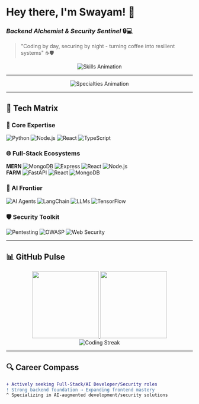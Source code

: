 <!--img align="right" src="https://visitor-badge.laobi.icu/badge?page_id=swayamyadav05.swayamyadav05" />

<h1 align="center">
    <img src="https://readme-typing-svg.herokuapp.com/?font=Righteous&size=35&left=true&vleft=true&width=500&height=70&duration=4000&lines=Hi+There!+👋;+I'm+Swayam+Yadav!;" />
</h1>

<!--div align="left">

<!--img src='https://images.leadconnectorhq.com/image/f_webp/q_80/r_1200/u_https://assets.cdn.filesafe.space/8QWt8LMJw3QRISimOwnd/media/65677badfe02906172523997.png' align='left' height = 300 width = 300 -->
<!--img src="https://raw.githubusercontent.com/swayamyadav05/swayamyadav05/main/_d7fc07f6-9359-40cb-abea-c7bdd540829b.webp" align="left" height="500" width="500">

<!--h3 align="left">A passionate human interested in development</h3>
<hr/>
<br/>

<!--div align="left">
 
🔭 I’m B.Tech(CSE) graduate from <a href="https://kiit.ac.in/">@KIIT </a>
 
👨‍💻 I’ve working experience of 7 months as a SDE intern @ SkillRank 
  
🌱 I'm learning **more about development and ethical hacking** on my own as well

💬 Ask me about **anything [here](https://github.com/swayamyadav05/swayamyadav05/issues)**

⚡ Fun fact:<br/>
**Hacking: where curiosity meets keystrokes, and cybersecurity becomes a game of cat and mouse**

 </div>
<br/><br/><br/><br/><br/><br/><br/>
<!--div align="left"> 
  <a href="mailto:swayam.2956work@gmail.com">
    <img src="https://img.shields.io/badge/Gmail-333333?style=for-the-badge&logo=gmail&logoColor=red" />
  </a>
  <a href="https://linkedin.com/in/swayam-yadav-990900229">
    <img src="https://img.shields.io/badge/LinkedIn-0077B5?style=for-the-badge&logo=linkedin&logoColor=white" />
  </a>
  <a href="https://swayamyadav05.github.io](https://swayam-pirate-portfolio.vercel.app/">
     <img src="https://img.shields.io/badge/Portfolio-FF5722?style=for-the-badge&logo=todoist&logoColor=white" /> <!-- sqlite, safari, google-chrome are other good icon options -->
  </a>
</div>


<!--hr/>
<!--h2 align="left"><u>⚒️ Languages-Frameworks-Tools ⚒️</u></h2>
<br/>
<!--div align="left">
    <img src="https://skillicons.dev/icons?i=python,vscode,mysql,mongodb,react,flask,aws,ts" />
    <img src="https://skillicons.dev/icons?i=c,cpp,pr,kali,linux,html,github,git" /><br>
</div-->

<!-- Work Summary -->
<!-- <b>Work Summary</b><br> -->

<!-- <img src="https://github-readme-stats.vercel.app/api/top-langs/?username=swayamyadav05&layout=compact&count_private=true&theme=dark"> -->



<!-- My Stats -->

<!-- <b>My Statistics</b><br> -->

<!-- <p>&nbsp;<img align="left" src="https://github-readme-stats.vercel.app/api?username=swayamyadav05&show_icons=true&locale=en&theme=dark" alt="swayamyadav05" /></p> -->
<!-- <p><img width="500px" src="https://github-readme-streak-stats.herokuapp.com/?user=swayamyadav05&theme=dark" alt="swayamyadav05" style="max-width: 100%;"/> -->

<!-- <img alt="Trophy" align="left" height="250px" src="https://github-profile-trophy.vercel.app/?username=swayamyadav05&theme=dracula"/> -->

<!-- <a href="https://quine.sh/profile/swayamyadav05"><img src="https://stats.quine.sh/swayamyadav05/github?simple=true" alt="swayamyadav05's GitHub stats" width="840px"></a> -->

<!--div align="left">
<a href='https://ko-fi.com/V7V4RAK9C' target='_blank'><img height='64' style='border:0px;height:64px;' src='https://storage.ko-fi.com/cdn/kofi1.png?v=3' border='0' alt='Buy Me a Coffee at ko-fi.com' /></a>
</div-->


<!-- div align="left">
<details>
<summary><b> Some Statistics Fun </b></summary>
   </br>
   </br>
<div align="left">
<img src='https://github-readme-stats.vercel.app/api?username=swayamyadav05&show_icons=true&theme=tokyonight&count_private=true&line_height=40'  align="left" />
<img src='https://github-readme-stats.vercel.app/api/top-langs/?username=swayamyadav05&theme=tokyonight&hide_langs_below=4' />
</br></br>
<img src="https://activity-graph.herokuapp.com/graph?username=swayamyadav05&theme=react-dark&bg_color=20232a&hide_border=true" width="100%">
   </br>
   </br>
</div>
</details>
</div>
<!-- end statics fun section -->

# Hey there, I'm Swayam! 👋 
### *Backend Alchemist & Security Sentinel* 🔒💻
> "Coding by day, securing by night - turning coffee into resilient systems" ☕🛡️

<p align="center">
  <img src="https://readme-typing-svg.demolab.com?font=Fira+Code&weight=600&size=22&duration=4000&pause=1000&color=7E3ACE&center=true&vCenter=true&width=500&lines=Python+%7C+Node.js+%7C+Cybersecurity;React+%7C+AI%2FML+%7C+Web+Vulnerabilities;Building+Secure+Backend+Systems" alt="Skills Animation" />
</p>

---

<!--
## 🔮 Tech Arsenal
### 🧠 Core Stack
![Python](https://img.shields.io/badge/Python-3776AB?style=flat&logo=python&logoColor=white)
![Node.js](https://img.shields.io/badge/Node.js-339933?style=flat&logo=nodedotjs&logoColor=white)
![React](https://img.shields.io/badge/React-61DAFB?style=flat&logo=react&logoColor=black)
![TypeScript](https://img.shields.io/badge/TypeScript-3178C6?style=flat&logo=typescript&logoColor=white)

### 🗄️ Databases
![MongoDB](https://img.shields.io/badge/MongoDB-47A248?style=flat&logo=mongodb&logoColor=white)
![PostgreSQL](https://img.shields.io/badge/PostgreSQL-4169E1?style=flat&logo=postgresql&logoColor=white)
![MySQL](https://img.shields.io/badge/MySQL-4479A1?style=flat&logo=mysql&logoColor=white)

### 🔐 Security Specialties
![OWASP](https://img.shields.io/badge/OWASP-000000?style=flat&logo=owasp&logoColor=white)
![Burp Suite](https://img.shields.io/badge/Burp_Suite-FF6F00?style=flat&logoColor=white)
![Penetration Testing](https://img.shields.io/badge/Penetration_Testing-7E3ACE?style=flat)
![Vulnerability Research](https://img.shields.io/badge/Vulnerability_Research-7E3ACE?style=flat)

---

## 📊 GitHub Analytics
<p align="center">
  <a href="https://github.com/swayam">
    <img height="180em" src="https://github-readme-stats.vercel.app/api?username=swayam&show_icons=true&theme=radical&bg_color=0d1117&title_color=7E3ACE&icon_color=7E3ACE"/>
    <img height="180em" src="https://github-readme-stats.vercel.app/api/top-langs/?username=swayam&layout=compact&theme=radical&bg_color=0d1117&title_color=7E3ACE"/>
  </a>
  <br>
  <img src="https://github-readme-streak-stats.herokuapp.com?user=swayam&theme=radical&date_format=M%20j%5B%2C%20Y%5D&background=0D1117&ring=7E3ACE&fire=7E3ACE&currStreakLabel=7E3ACE" alt="GitHub Streak">
</p>

---

## 🚀 Highlighted Projects
| Project | Description | Tech Stack |
|---------|-------------|------------|
| **[Secure API Gateway](https://github.com/)** | Auth microservice with vulnerability scanning | ![Python](https://img.shields.io/badge/-Python-black?logo=python) ![FastAPI](https://img.shields.io/badge/-FastAPI-009688?logo=fastapi) ![OWASP](https://img.shields.io/badge/-OWASP%20ZAP-black) |
| **[Threat Detection AI](https://github.com/)** | ML-powered suspicious activity monitor | ![Python](https://img.shields.io/badge/-Python-black?logo=python) ![TensorFlow](https://img.shields.io/badge/-TensorFlow-FF6F00?logo=tensorflow) ![Node.js](https://img.shields.io/badge/-Node.js-339933?logo=nodedotjs) |
| **[React Security Dashboard](https://github.com/)** | Vulnerability visualization interface | ![React](https://img.shields.io/badge/-React-61DAFB?logo=react) ![TypeScript](https://img.shields.io/badge/-TypeScript-3178C6?logo=typescript) ![Express](https://img.shields.io/badge/-Express-000000?logo=express) |

---

## 💼 Job Status
🔍 **Actively seeking backend/security roles!**  
✅ Open to: Full-time • Contracts • Security Consulting  
✨ Passionate about: Secure Architecture • API Defense • Threat Mitigation

---

## 🌐 Connect With Me
[![LinkedIn](https://img.shields.io/badge/LinkedIn-0A66C2?style=for-the-badge&logo=linkedin&logoColor=white)](#)
[![Twitter](https://img.shields.io/badge/Twitter-1DA1F2?style=for-the-badge&logo=twitter&logoColor=white)](#)
[![Portfolio](https://img.shields.io/badge/Portfolio-7E3ACE?style=for-the-badge)](#)
[![Email](https://img.shields.io/badge/Email-D14836?style=for-the-badge&logo=gmail&logoColor=white)](mailto:hello@example.com)

---

> "There are two types of systems: those that have been hacked, and those that will be."  
> *- Robert Mueller* | *Adapted with 💜 by Swayam*


![Profile Views](https://komarev.com/ghpvc/?username=swayam&color=7E3ACE&style=flat-square)
-->

<!--
# 👋 Hello World! I'm Swayam Yadav 
### *Full-Stack Architect + AI Agent Developer* 🤖
> "Building intelligent systems that defend themselves" 🔒⚔️
-->
<p align="center">
  <img src="https://readme-typing-svg.demolab.com?font=Fira+Code&weight=700&size=22&duration=4000&pause=1000&color=7E3ACE&center=true&vCenter=true&width=600&lines=MERN+%7C+FARM+%7C+Agentic+AI+Systems;Backend+Specialist+Turning+Frontend+Pro;Security-First+Development+Mindset;From+APIs+to+Autonomous+AI+Agents" alt="Specialties Animation" />
</p>

---

## 🧩 Tech Matrix
### 🧠 Core Expertise
![Python](https://img.shields.io/badge/Python-3776AB?style=for-the-badge&logo=python&logoColor=white)
![Node.js](https://img.shields.io/badge/Node.js-339933?style=for-the-badge&logo=nodedotjs&logoColor=white)
![React](https://img.shields.io/badge/React-61DAFB?style=for-the-badge&logo=react&logoColor=black)
![TypeScript](https://img.shields.io/badge/TypeScript-3178C6?style=for-the-badge&logo=typescript&logoColor=white)

### 🌐 Full-Stack Ecosystems
**MERN** ![MongoDB](https://img.shields.io/badge/-MongoDB-47A248?logo=mongodb) ![Express](https://img.shields.io/badge/-Express-000000?logo=express) ![React](https://img.shields.io/badge/-React-61DAFB?logo=react) ![Node.js](https://img.shields.io/badge/-Node.js-339933?logo=nodedotjs)  
**FARM** ![FastAPI](https://img.shields.io/badge/-FastAPI-009688?logo=fastapi) ![React](https://img.shields.io/badge/-React-61DAFB?logo=react) ![MongoDB](https://img.shields.io/badge/-MongoDB-47A248?logo=mongodb)

### 🤖 AI Frontier
![AI Agents](https://img.shields.io/badge/AI_Agents-7E3ACE?style=for-the-badge)
![LangChain](https://img.shields.io/badge/LangChain-00A67E?style=flat&logoColor=white)
![LLMs](https://img.shields.io/badge/LLM_Integration-FF6F00?style=flat)
![TensorFlow](https://img.shields.io/badge/TensorFlow-FF6F00?style=flat&logo=tensorflow&logoColor=white)

### 🛡️ Security Toolkit
![Pentesting](https://img.shields.io/badge/Pentesting-7E3ACE?style=flat)
![OWASP](https://img.shields.io/badge/OWASP-000000?style=flat&logo=owasp&logoColor=white)
![Web Security](https://img.shields.io/badge/Web_Security-4A154B?style=flat)

---

## 📊 GitHub Pulse
<p align="center">
  <a href="https://github.com/swayamyadav05">
    <img height="180em" src="https://github-readme-stats.vercel.app/api?username=swayamyadav05&show_icons=true&theme=radical&bg_color=0d1117&title_color=7E3ACE&icon_color=7E3ACE&hide_border=true"/>
    <img height="180em" src="https://github-readme-stats.vercel.app/api/top-langs/?username=swayamyadav05&layout=compact&theme=radical&bg_color=0d1117&title_color=7E3ACE&hide_border=true"/>
  </a>
  <br>
  <img src="https://github-readme-streak-stats.herokuapp.com?user=swayamyadav05&theme=radical&date_format=M%20j%5B%2C%20Y%5D&background=0D1117&ring=7E3ACE&fire=7E3ACE&currStreakLabel=7E3ACE&hide_border=true" alt="Coding Streak">
</p>

---
<!--
## 🚀 Featured Creations
| Project | Description | Stack | Live Demo |
|---------|-------------|-------|-----------|
| **AI Security Co-Pilot** | Autonomous pentesting agent with LLM integration | ![Python](https://img.shields.io/badge/-Python-black?logo=python) ![LangChain](https://img.shields.io/badge/-LangChain-00A67E) ![React](https://img.shields.io/badge/-React-61DAFB?logo=react) | [![Demo](https://img.shields.io/badge/Live_Demo-7E3ACE?style=flat)](#) |
| **Full-Stack Threat Dashboard** | Real-time vulnerability monitoring for MERN apps | ![MongoDB](https://img.shields.io/badge/-MongoDB-47A248?logo=mongodb) ![Express](https://img.shields.io/badge/-Express-000000?logo=express) ![React](https://img.shields.io/badge/-React-61DAFB?logo=react) ![Node.js](https://img.shields.io/badge/-Node.js-339933?logo=nodedotjs) | [![Demo](https://img.shields.io/badge/Live_Demo-7E3ACE?style=flat)](#) |
| **Agentic API Framework** | Self-healing API system with AI agents | ![FastAPI](https://img.shields.io/badge/-FastAPI-009688?logo=fastapi) ![Python](https://img.shields.io/badge/-Python-black?logo=python) ![LLM](https://img.shields.io/badge/-LLM_Agents-FF6F00) | [![Demo](https://img.shields.io/badge/Live_Demo-7E3ACE?style=flat)](#) |

---
-->
## 🔍 Career Compass
```diff
+ Actively seeking Full-Stack/AI Developer/Security roles
! Strong backend foundation → Expanding frontend mastery
^ Specializing in AI-augmented development/security solutions
